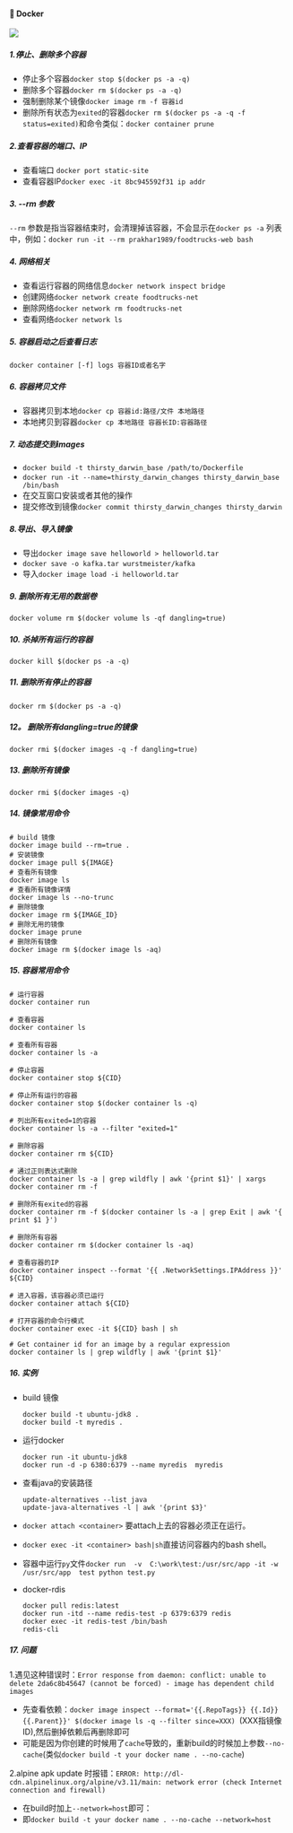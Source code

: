 #### :monkey: Docker
![](https://img.shields.io/badge/Docker-cyan.svg) 

##### 1.停止、删除多个容器
- 停止多个容器`docker stop $(docker ps -a -q)`
- 删除多个容器`docker rm $(docker ps -a -q)`
- 强制删除某个镜像`docker image rm -f 容器id`
- 删除所有状态为`exited`的容器`docker rm $(docker ps -a -q -f status=exited)`和命令类似：`docker container prune`

##### 2.查看容器的端口、IP
- 查看端口 `docker port static-site`
- 查看容器IP`docker exec -it 8bc945592f31 ip addr`

##### 3. --rm 参数
`--rm` 参数是指当容器结束时，会清理掉该容器，不会显示在`docker ps -a` 列表中，例如：`docker run -it --rm prakhar1989/foodtrucks-web bash`

##### 4. 网络相关
- 查看运行容器的网络信息`docker network inspect bridge`
- 创建网络`docker network create foodtrucks-net`
- 删除网络`docker network rm foodtrucks-net`
- 查看网络`docker network ls`

##### 5. 容器启动之后查看日志
`docker container [-f] logs 容器ID或者名字`

##### 6. 容器拷贝文件
- 容器拷贝到本地`docker cp 容器id:路径/文件 本地路径`
- 本地拷贝到容器`docker cp 本地路径 容器长ID:容器路径`

##### 7. 动态提交到images
- `docker build -t thirsty_darwin_base /path/to/Dockerfile`
- `docker run -it --name=thirsty_darwin_changes thirsty_darwin_base /bin/bash`
- 在交互窗口安装或者其他的操作
- 提交修改到镜像`docker commit thirsty_darwin_changes thirsty_darwin`

##### 8.导出、导入镜像
- 导出`docker image save helloworld > helloworld.tar`
- `docker save -o kafka.tar wurstmeister/kafka `
- 导入`docker image load -i helloworld.tar`

##### 9. 删除所有无用的数据卷
`docker volume rm $(docker volume ls -qf dangling=true)`

##### 10. 杀掉所有运行的容器
`docker kill $(docker ps -a -q)`

##### 11. 删除所有停止的容器
`docker rm $(docker ps -a -q)　`

##### 12。 删除所有dangling=true的镜像
`docker rmi $(docker images -q -f dangling=true)`

##### 13. 删除所有镜像
`docker rmi $(docker images -q)`

##### 14. 镜像常用命令
```shell
# build 镜像
docker image build --rm=true .
# 安装镜像
docker image pull ${IMAGE}
# 查看所有镜像
docker image ls
# 查看所有镜像详情
docker image ls --no-trunc
# 删除镜像
docker image rm ${IMAGE_ID}
# 删除无用的镜像
docker image prune
# 删除所有镜像
docker image rm $(docker image ls -aq)
```
##### 15. 容器常用命令
```shell
# 运行容器
docker container run

# 查看容器
docker container ls

# 查看所有容器
docker container ls -a

# 停止容器
docker container stop ${CID}

# 停止所有运行的容器
docker container stop $(docker container ls -q)

# 列出所有exited=1的容器
docker container ls -a --filter "exited=1"

# 删除容器
docker container rm ${CID}

# 通过正则表达式删除
docker container ls -a | grep wildfly | awk '{print $1}' | xargs docker container rm -f

# 删除所有exited的容器
docker container rm -f $(docker container ls -a | grep Exit | awk '{ print $1 }')

# 删除所有容器
docker container rm $(docker container ls -aq)

# 查看容器的IP
docker container inspect --format '{{ .NetworkSettings.IPAddress }}' ${CID}

# 进入容器，该容器必须已运行
docker container attach ${CID}

# 打开容器的命令行模式
docker container exec -it ${CID} bash | sh

# Get container id for an image by a regular expression
docker container ls | grep wildfly | awk '{print $1}'
```

##### 16. 实例
- build 镜像
	```shell
    docker build -t ubuntu-jdk8 .
	docker build -t myredis .
    ```

- 运行docker
    ```shell
	docker run -it ubuntu-jdk8
	docker run -d -p 6380:6379 --name myredis  myredis
    ```
- 查看java的安装路径
    ```shell
	update-alternatives --list java
	update-java-alternatives -l | awk '{print $3}'
    ```
- `docker attach <container>` 要attach上去的容器必须正在运行。
- `docker exec -it <container> bash|sh`直接访问容器内的bash shell。
- 容器中运行`py`文件`docker run  -v  C:\work\test:/usr/src/app -it -w /usr/src/app  test python test.py`
	
- docker-rdis
    ```
    docker pull redis:latest
    docker run -itd --name redis-test -p 6379:6379 redis
    docker exec -it redis-test /bin/bash
    redis-cli
    ```

##### 17. 问题
1.遇见这种错误时：`Error response from daemon: conflict: unable to delete 2da6c8b45647 (cannot be forced) - image has dependent child images`
- 先查看依赖：`docker image inspect --format='{{.RepoTags}} {{.Id}} {{.Parent}}' $(docker image ls -q --filter since=XXX) `(XXX指镜像ID),然后删掉依赖后再删除即可
- 可能是因为你创建的时候用了`cache`导致的，重新build的时候加上参数`--no-cache`(类似`docker build -t your docker name . --no-cache`)

2.alpine apk update 时报错：`ERROR: http://dl-cdn.alpinelinux.org/alpine/v3.11/main: network error (check Internet connection and firewall)`
- 在build时加上`--network=host`即可：
- 即`docker build -t your docker name . --no-cache --network=host`
